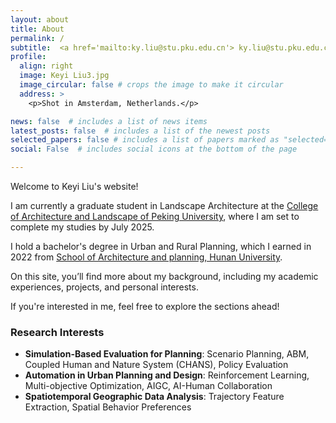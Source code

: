 ```yaml
---
layout: about
title: About
permalink: /
subtitle:  <a href='mailto:ky.liu@stu.pku.edu.cn'> ky.liu@stu.pku.edu.cn</a>.
profile:
  align: right
  image: Keyi Liu3.jpg
  image_circular: false # crops the image to make it circular
  address: >
    <p>Shot in Amsterdam, Netherlands.</p>

news: false  # includes a list of news items
latest_posts: false  # includes a list of the newest posts
selected_papers: false # includes a list of papers marked as "selected={true}"
social: False  # includes social icons at the bottom of the page

---
```


  Welcome to Keyi Liu's website! 


 I am currently a graduate student in Landscape Architecture at the [College of Architecture and Landscape of Peking University](http://www.cala.pku.edu.cn/), where I am set to complete my studies by July 2025. 

 I hold a bachelor's degree in Urban and Rural Planning, which I earned in 2022 from [School of Architecture and planning, Hunan University](http://arch.hnu.edu.cn/index.htm). 

 On this site, you’ll find more about my background, including my academic experiences, projects, and personal interests.

 If you're interested in me, feel free to explore the sections ahead!




### Research Interests
- **Simulation-Based Evaluation for Planning**: Scenario Planning, ABM, Coupled Human and Nature System (CHANS), Policy Evaluation
- **Automation in Urban Planning and Design**: Reinforcement Learning, Multi-objective Optimization, AIGC, AI-Human Collaboration
- **Spatiotemporal Geographic Data Analysis**: Trajectory Feature Extraction, Spatial Behavior Preferences



